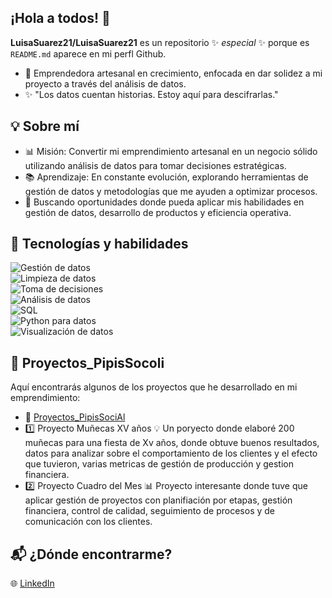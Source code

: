 ## ¡Hola a todos! 👋

**LuisaSuarez21/LuisaSuarez21** es un repositorio ✨ _especial_ ✨ porque es `README.md` aparece en mi perfl Github.

- 🎨 Emprendedora artesanal en crecimiento, enfocada en dar solidez a mi proyecto a través del análisis de datos.
- ✨ "Los datos cuentan historias. Estoy aquí para descifrarlas."

## 💡 Sobre mí
- 📊 Misión: Convertir mi emprendimiento artesanal en un negocio sólido utilizando análisis de datos para tomar decisiones estratégicas. 
- 📚 Aprendizaje: En constante evolución, explorando herramientas de gestión de datos y metodologías que me ayuden a optimizar procesos.
- 🚀 Buscando oportunidades donde pueda aplicar mis habilidades en gestión de datos, desarrollo de productos y eficiencia operativa.

## 🔧 Tecnologías y habilidades  
![Gestión de datos](https://img.shields.io/badge/Gestión_de_datos-Activa-purple)  
![Limpieza de datos](https://img.shields.io/badge/Limpieza_de_datos-Activa-green)  
![Toma de decisiones](https://img.shields.io/badge/Toma_de_decisiones-Datos_al_mando-orange)  
![Análisis de datos](https://img.shields.io/badge/Análisis_de_datos-Experta-blue)  
![SQL](https://img.shields.io/badge/SQL-Intermedio-yellow)  
![Python para datos](https://img.shields.io/badge/Python_para_datos-Avanzado-orange)  
![Visualización de datos](https://img.shields.io/badge/Visualización_de_datos-Activa-red)


## 📂 Proyectos_PipisSocoli
Aquí encontrarás algunos de los proyectos que he desarrollado en mi emprendimiento:
- 📂 [Proyectos_PipisSociAl](https://github.com/LuisaSuarez21/Proyectos_PipisSociAl)
- 1️⃣ Proyecto Muñecas XV años 💡 Un poryecto donde elaboré 200 muñecas para una fiesta de Xv años, donde obtuve buenos resultados, datos para analizar sobre el comportamiento de los clientes y el efecto que tuvieron, varias metricas de gestión de producción y gestion financiera.
- 2️⃣ Proyecto Cuadro del Mes 📊 Proyecto interesante donde tuve que aplicar gestión de proyectos con planifiación por etapas, gestión financiera, control de calidad, seguimiento de procesos y de comunicación con los clientes.

## 📬 ¿Dónde encontrarme?
🌐 [LinkedIn](https://www.linkedin.com/in/luisa-velia-suárez-ramírez-4a2a36367)

